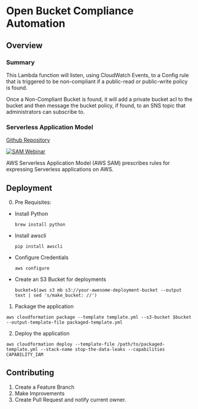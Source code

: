 # Open Bucket Compliance Automation

## Overview
### Summary

This Lambda function will listen, using CloudWatch Events, to a Config rule that
is triggered to be non-compliant if a public-read or public-write policy is found.

Once a Non-Compliant Bucket is found,  it will add a private bucket acl to the bucket
and then message the bucket policy, if found, to an SNS topic that administrators
can subscribe to.

### Serverless Application Model
[Github Repository](https://github.com/awslabs/serverless-application-model)

[![SAM Webinar](https://img.youtube.com/vi/1k3XqBA2hYM/0.jpg)](http://www.youtube.com/watch?v=1k3XqBA2hYM)

AWS Serverless Application Model (AWS SAM) prescribes rules for expressing Serverless applications on AWS.

## Deployment

0. Pre Requisites:
  - Install Python

    `brew install python`

  - Install awscli

    `pip install awscli`

  - Configure Credentials

    `aws configure`

  - Create an S3 Bucket for deployments

    `bucket=$(aws s3 mb s3://your-awesome-deployment-bucket --output text | sed 's/make_bucket: //')`

1. Package the application

  `aws cloudformation package --template template.yml --s3-bucket $bucket --output-template-file packaged-template.yml`

2. Deploy the application

  `aws cloudformation deploy --template-file /path/to/packaged-template.yml --stack-name stop-the-data-leaks --capabilities CAPABILITY_IAM`


## Contributing

1. Create a Feature Branch
2. Make Improvements
3. Create Pull Request and notify current owner.
